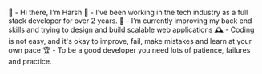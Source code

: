 🥰 - Hi there, I'm Harsh 
🪩 - I’ve been working in the tech industry as a full stack developer for over 2 years. 
🌿 - I’m currently improving my back end skills and trying to design and build scalable web applications 
🕰️ - Coding is not easy, and it's okay to improve, fail, make mistakes and learn at your own pace
🏆 - To be a good developer you need lots of patience, failures and practice.

<!---
Harshvardhan1999/Harshvardhan1999 is a ✨ special ✨ repository because its `README.md` (this file) appears on your GitHub profile.
You can click the Preview link to take a look at your changes.
--->
